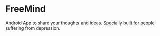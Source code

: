 # FreeMind
Android App to share your thoughts and ideas.
Specially built for people suffering from depression.
